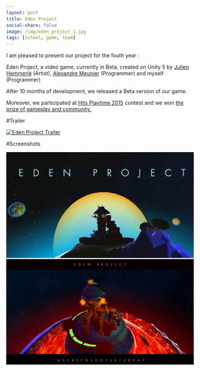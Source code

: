 ```yaml
---
layout: post
title: Eden Project
social-share: false
image: /img/eden_project_1.jpg
tags: [school, game, team]
---
```



I am pleased to present our project for the fouth year :

Eden Project, a video game, currently in Beta, created on Unity 5 by [Julien Hemmerlé](http://www.niouhop.com/) (Artist), [Alexandre Meunier](http://alexandremeunier.com/) (Programmer) and myself (Programmer)

After 10 months of development, we released a Beta version of our game.

Moreover, we participated at [Hits Playtime 2015](https://www.hitsplaytime.fr/) contest and we won [the prize of gameplay and community.](https://hitsplaytime.tumblr.com/post/137675303415/eden-project-prix-de-la-communaut%C3%A9-et-du-gameplay)

#Trailer

[![Eden Project Trailer](https://i.ibb.co/hWmsGFV/https-i-ytimg-com-vi-mw-Ewo-ND5oik-maxresdefault.jpg)](https://www.youtube.com/watch?v=mwEwoND5oik "Eden Project Trailer")

#Screenshots

![Eden Project 1](/img/eden_project_1.jpg)
![Eden Project 2](/img/eden_project_2.jpg)